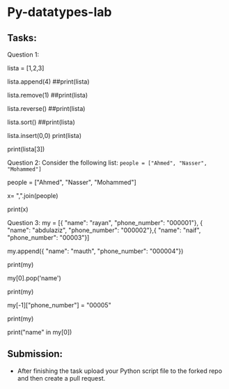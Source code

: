 # Py-datatypes-lab

## Tasks:

Question 1:

lista = [1,2,3]

lista.append(4)
##print(lista)

lista.remove(1)
##print(lista)

lista.reverse()
##print(lista)

lista.sort()
##print(lista)

lista.insert(0,0)
print(lista)

print(lista[3])


Question 2:
Consider the following list: ``` people = ["Ahmed", "Nasser", "Mohammed"] ```

people = ["Ahmed", "Nasser", "Mohammed"]

x= ",".join(people)

print(x)

Question 3:
my = [{ "name": "rayan", "phone_number": "000001"},
            { "name": "abdulaziz", "phone_number": "000002"},{ "name": "naif", "phone_number": "00003"}]

my.append({ "name": "mauth", "phone_number": "000004"})

print(my)


my[0].pop('name')


print(my)

my[-1]["phone_number"] = "00005"

print(my)

print("name" in my[0])



## Submission:

- After finishing the task upload your Python script file to the forked repo and then create a pull request.
